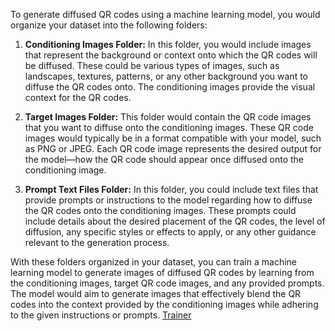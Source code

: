 To generate diffused QR codes using a machine learning model, you would organize your dataset into the following folders:

1. **Conditioning Images Folder:** In this folder, you would include images that represent the background or context onto which the QR codes will be diffused. These could be various types of images, such as landscapes, textures, patterns, or any other background you want to diffuse the QR codes onto. The conditioning images provide the visual context for the QR codes.
    
2. **Target Images Folder:** This folder would contain the QR code images that you want to diffuse onto the conditioning images. These QR code images would typically be in a format compatible with your model, such as PNG or JPEG. Each QR code image represents the desired output for the model—how the QR code should appear once diffused onto the conditioning image.
    
3. **Prompt Text Files Folder:** In this folder, you could include text files that provide prompts or instructions to the model regarding how to diffuse the QR codes onto the conditioning images. These prompts could include details about the desired placement of the QR codes, the level of diffusion, any specific styles or effects to apply, or any other guidance relevant to the generation process.
    

With these folders organized in your dataset, you can train a machine learning model to generate images of diffused QR codes by learning from the conditioning images, target QR code images, and any provided prompts. The model would aim to generate images that effectively blend the QR codes into the context provided by the conditioning images while adhering to the given instructions or prompts.
[Trainer](https://github.com/diontimmer/ControlNet-Trainer)
